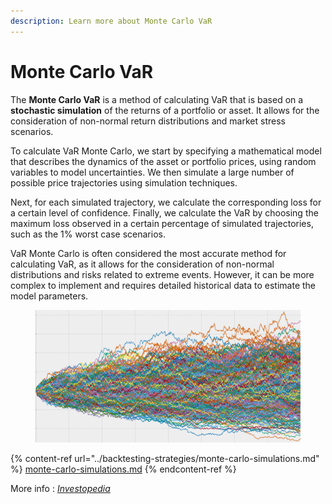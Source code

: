 ```yaml
---
description: Learn more about Monte Carlo VaR
---
```


# Monte Carlo VaR

The **Monte Carlo VaR** is a method of calculating VaR that is based on a **stochastic simulation** of the returns of a portfolio or asset. It allows for the consideration of non-normal return distributions and market stress scenarios.

To calculate VaR Monte Carlo, we start by specifying a mathematical model that describes the dynamics of the asset or portfolio prices, using random variables to model uncertainties. We then simulate a large number of possible price trajectories using simulation techniques.

Next, for each simulated trajectory, we calculate the corresponding loss for a certain level of confidence. Finally, we calculate the VaR by choosing the maximum loss observed in a certain percentage of simulated trajectories, such as the 1% worst case scenarios.

VaR Monte Carlo is often considered the most accurate method for calculating VaR, as it allows for the consideration of non-normal distributions and risks related to extreme events. However, it can be more complex to implement and requires detailed historical data to estimate the model parameters.

<figure><img src="../../.gitbook/assets/68747470733a2f2f66696e6172792e636f6d2f626c6f672f636f6e74656e742f696d616765732f323032312f31312f315f7a654535397a666a524a6d496e6777764a73764d52512d2d312d2e706e67.webp" alt=""><figcaption></figcaption></figure>

{% content-ref url="../backtesting-strategies/monte-carlo-simulations.md" %}
[monte-carlo-simulations.md](../backtesting-strategies/monte-carlo-simulations.md)
{% endcontent-ref %}

More info : [_Investopedia_](https://www.investopedia.com/terms/m/montecarlosimulation.asp)
